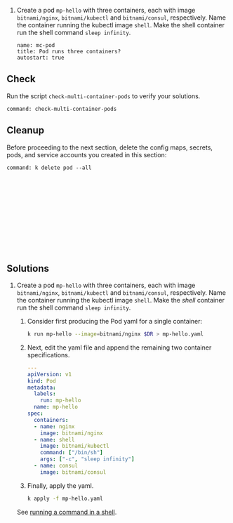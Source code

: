 
1. Create a pod `mp-hello` with three containers, each with image `bitnami/nginx`, `bitnami/kubectl` and `bitnami/consul`, respectively. Name the container running the kubectl image `shell`.  Make the shell container run the shell command `sleep infinity`.

    ```examiner:execute-test
    name: mc-pod
    title: Pod runs three containers?
    autostart: true
    ```

## Check

Run the script `check-multi-container-pods` to verify your solutions.

```terminal:execute
command: check-multi-container-pods
```

## Cleanup

Before proceeding to the next section, delete the config maps, secrets, pods, and service accounts you created in this section:

```terminal:execute
command: k delete pod --all
```

<h2 style="margin-top: 10em;">Solutions</h2>

1. Create a pod `mp-hello` with three containers, each with image `bitnami/nginx`, `bitnami/kubectl` and `bitnami/consul`, respectively. Name the container running the kubectl image `shell`.  Make the _shell_ container run the shell command `sleep infinity`.

    1. Consider first producing the Pod yaml for a single container:

        ```bash
        k run mp-hello --image=bitnami/nginx $DR > mp-hello.yaml
        ```

    1. Next, edit the yaml file and append the remaining two container specifications.

        ```yaml
        ---
        apiVersion: v1
        kind: Pod
        metadata:
          labels:
            run: mp-hello
          name: mp-hello
        spec:
          containers:
          - name: nginx
            image: bitnami/nginx
          - name: shell
            image: bitnami/kubectl
            command: ["/bin/sh"]
            args: ["-c", "sleep infinity"]
          - name: consul
            image: bitnami/consul
        ```

    1. Finally, apply the yaml.

        ```bash
        k apply -f mp-hello.yaml
        ```

    See [running a command in a shell](https://kubernetes.io/docs/tasks/inject-data-application/define-command-argument-container/#run-a-command-in-a-shell).
